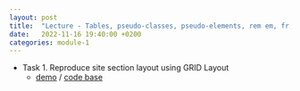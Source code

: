 ```yaml
---
layout: post
title:  "Lecture - Tables, pseudo-classes, pseudo-elements, rem em, fr, introduction to Grid layout"
date:   2022-11-16 19:40:00 +0200
categories: module-1
---
```

- Task 1. Reproduce site section layout using GRID Layout
  - [demo](https://bulhakovolexii.github.io/Prog-academy-homeworks/8-lecture-homework/index.html) / [code base](https://github.com/bulhakovolexii/Prog-academy-homeworks/blob/main/8-lecture-homework/)
